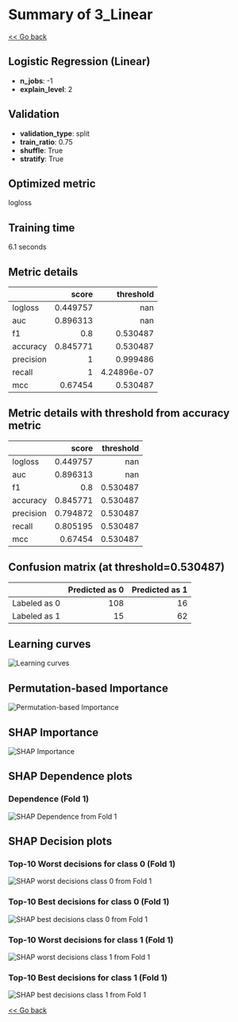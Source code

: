 # Summary of 3_Linear

[<< Go back](../README.md)


## Logistic Regression (Linear)
- **n_jobs**: -1
- **explain_level**: 2

## Validation
 - **validation_type**: split
 - **train_ratio**: 0.75
 - **shuffle**: True
 - **stratify**: True

## Optimized metric
logloss

## Training time

6.1 seconds

## Metric details
|           |    score |     threshold |
|:----------|---------:|--------------:|
| logloss   | 0.449757 | nan           |
| auc       | 0.896313 | nan           |
| f1        | 0.8      |   0.530487    |
| accuracy  | 0.845771 |   0.530487    |
| precision | 1        |   0.999486    |
| recall    | 1        |   4.24896e-07 |
| mcc       | 0.67454  |   0.530487    |


## Metric details with threshold from accuracy metric
|           |    score |   threshold |
|:----------|---------:|------------:|
| logloss   | 0.449757 |  nan        |
| auc       | 0.896313 |  nan        |
| f1        | 0.8      |    0.530487 |
| accuracy  | 0.845771 |    0.530487 |
| precision | 0.794872 |    0.530487 |
| recall    | 0.805195 |    0.530487 |
| mcc       | 0.67454  |    0.530487 |


## Confusion matrix (at threshold=0.530487)
|              |   Predicted as 0 |   Predicted as 1 |
|:-------------|-----------------:|-----------------:|
| Labeled as 0 |              108 |               16 |
| Labeled as 1 |               15 |               62 |

## Learning curves
![Learning curves](learning_curves.png)

## Permutation-based Importance
![Permutation-based Importance](permutation_importance.png)

## SHAP Importance
![SHAP Importance](shap_importance.png)

## SHAP Dependence plots

### Dependence (Fold 1)
![SHAP Dependence from Fold 1](learner_fold_0_shap_dependence.png)

## SHAP Decision plots

### Top-10 Worst decisions for class 0 (Fold 1)
![SHAP worst decisions class 0 from Fold 1](learner_fold_0_shap_class_0_worst_decisions.png)
### Top-10 Best decisions for class 0 (Fold 1)
![SHAP best decisions class 0 from Fold 1](learner_fold_0_shap_class_0_best_decisions.png)
### Top-10 Worst decisions for class 1 (Fold 1)
![SHAP worst decisions class 1 from Fold 1](learner_fold_0_shap_class_1_worst_decisions.png)
### Top-10 Best decisions for class 1 (Fold 1)
![SHAP best decisions class 1 from Fold 1](learner_fold_0_shap_class_1_best_decisions.png)

[<< Go back](../README.md)

